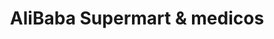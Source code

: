 ---
title: "AliBaba Supermart & medicos"
url: /karachi/alibaba-supermart-and-medicos/
shop: supermarket
---
